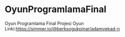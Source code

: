 # OyunProgramlamaFinal
Oyun Programlama Final Projesi
Oyun Linki:https://simmer.io/@berksogukpinar/adamvekad-n
